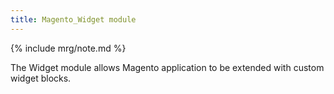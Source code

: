 ```yaml
---
title: Magento_Widget module
---
```


{% include mrg/note.md %}

The Widget module allows Magento application to be extended with custom widget blocks.

